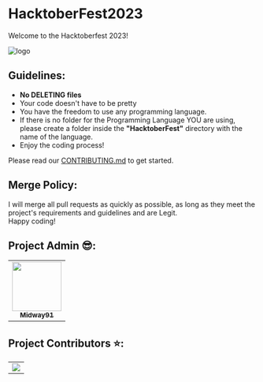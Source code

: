 # HacktoberFest2023

Welcome to the Hacktoberfest 2023!
<br>

![logo](https://github.com/Aryan-Bhargav8/HactoberFest2023/blob/ChangesBranches1/hf10_banner_sponsors_1032x600.png)

## Guidelines:

- **No DELETING files** 
- Your code doesn't have to be pretty
- You have the freedom to use any programming language.
- If there is no folder for the Programming Language YOU are using, please create a folder inside the **"HacktoberFest"** directory with the name of the language.
- Enjoy the coding process!

Please read our [CONTRIBUTING.md](./CONTRIBUTING.md) to get started.

## Merge Policy:
I will merge all pull requests as quickly as possible, as long as they meet the project's requirements and guidelines and are Legit.
<br>
Happy coding!

## Project Admin 😎:

<table>
  <tr>
<td align="center"><a href="https://github.com/Midway91"><img src="https://avatars.githubusercontent.com/u/99934396?v=4" width="100px;" alt=""/><br /><sub><b>Midway91</b></sub></a></td>
  </tr>
</table>

## Project Contributors ⭐:
<table align="center">
<tr>
<td>
<a href="https://github.com/Midway91/HactoberFest2023/graphs/contributors" align="center">
  <img src="https://contrib.rocks/image?repo=Midway91/HactoberFest2023" /> 
</a>